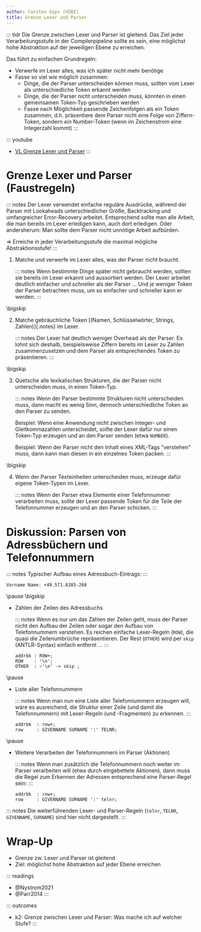 ```yaml
---
author: Carsten Gips (HSBI)
title: Grenze Lexer und Parser
---
```


::: tldr
Die Grenze zwischen Lexer und Parser ist gleitend. Das Ziel jeder Verarbeitungsstufe in der Compilerpipeline sollte es
sein, eine möglichst hohe Abstraktion auf der jeweiligen Ebene zu erreichen.

Das führt zu einfachen Grundregeln:

-   Verwerfe im Lexer alles, was ich später nicht mehr benötige
-   Fasse so viel wie möglich zusammen:
    -   Dinge, die der Parser unterscheiden können muss, sollten vom Lexer als unterschiedliche Token erkannt werden
    -   Dinge, die der Parser nicht unterscheiden muss, könnten in einen gemeinsamen Token-Typ geschrieben werden
    -   Fasse nach Möglichkeit passende Zeichenfolgen als ein Token zusammen, d.h. präsentiere dem Parser nicht eine
        Folge von Ziffern-Token, sondern *ein* Number-Token (wenn im Zeichenstrom eine Integerzahl kommt)
:::

::: youtube
-   [VL Grenze Lexer und Parser](https://youtu.be/)
:::

# Grenze Lexer und Parser (Faustregeln)

::: notes
Der Lexer verwendet einfache reguläre Ausdrücke, während der Parser mit Lookaheads unterschiedlicher Größe, Backtracking
und umfangreicher Error-Recovery arbeitet. Entsprechend sollte man alle Arbeit, die man bereits im Lexer erledigen kann,
auch dort erledigen. Oder andersherum: Man sollte dem Parser nicht unnötige Arbeit aufbürden.

=\> Erreiche in jeder Verarbeitungsstufe die maximal mögliche Abstraktionsstufe!
:::

1.  Matche und verwerfe im Lexer alles, was der Parser nicht braucht.

    ::: notes
    Wenn bestimmte Dinge später nicht gebraucht werden, sollten sie bereits im Lexer erkannt und aussortiert werden. Der
    Lexer arbeitet deutlich einfacher und schneller als der Parser ... Und je weniger Token der Parser betrachten muss,
    um so einfacher und schneller kann er werden.
    :::

\bigskip

2.  Matche gebräuchliche Token [(Namen, Schlüsselwörter, Strings, Zahlen)]{.notes} im Lexer.

    ::: notes
    Der Lexer hat deutlich weniger Overhead als der Parser. Es lohnt sich deshalb, beispielsweise Ziffern bereits im
    Lexer zu Zahlen zusammenzusetzen und dem Parser als entsprechendes Token zu präsentieren.
    :::

\bigskip

3.  Quetsche alle lexikalischen Strukturen, die der Parser nicht unterscheiden muss, in einen Token-Typ.

    ::: notes
    Wenn der Parser bestimmte Strukturen nicht unterscheiden muss, dann macht es wenig Sinn, dennoch unterschiedliche
    Token an den Parser zu senden.

    Beispiel: Wenn eine Anwendung nicht zwischen Integer- und Gleitkommazahlen unterscheidet, sollte der Lexer dafür nur
    einen Token-Typ erzeugen und an den Parser senden (etwa `NUMBER`).

    Beispiel: Wenn der Parser nicht den Inhalt eines XML-Tags "verstehen" muss, dann kann man diesen in ein einzelnes
    Token packen.
    :::

\bigskip

4.  Wenn der Parser Texteinheiten unterscheiden muss, erzeuge dafür eigene Token-Typen im Lexer.

    ::: notes
    Wenn der Parser etwa Elemente einer Telefonnummer verarbeiten muss, sollte der Lexer passende Token für die Teile
    der Telefonnummer erzeugen und an den Parser schicken.
    :::

# Diskussion: Parsen von Adressbüchern und Telefonnummern

::: notes
Typischer Aufbau eines Adressbuch-Eintrags:
:::

``` {size="footnotesize"}
Vorname Name: +49.571.8385-268
```

\pause
\bigskip

-   Zählen der Zeilen des Adressbuchs

    ::: notes
    Wenn es nur um das Zählen der Zeilen geht, muss der Parser nicht den Aufbau der Zeilen oder sogar den Aufbau von
    Telefonnummern verstehen. Es reichen einfache Lexer-Regeln (`ROW`), die quasi die Zeilenumbrüche repräsentieren. Der
    Rest (`OTHER`) wird per `skip` (ANTLR-Syntax) einfach entfernt ...
    :::

    ``` {.antlr size="scriptsize"}
    addrbk : ROW+;
    ROW    : '\n';
    OTHER  : ~'\n' -> skip ;
    ```

\pause

-   Liste aller Telefonnummern

    ::: notes
    Wenn man nun eine Liste aller Telefonnummern erzeugen will, wäre es ausreichend, die Struktur einer Zeile (und damit
    die Telefonnummern) mit Lexer-Regeln (und -Fragmenten) zu erkennen.
    :::

    ``` {.antlr size="scriptsize"}
    addrbk  : row+;
    row     : GIVENNAME SURNAME ':' TELNR;
    ```

\pause

-   Weitere Verarbeiten der Telefonnummern im Parser (Aktionen)

    ::: notes
    Wenn man zusätzlich die Telefonnummern noch weiter im Parser verarbeiten will (etwa durch eingebettete Aktionen),
    dann muss die Regel zum Erkennen der Adressen entsprechend eine Parser-Regel sein:
    :::

    ``` {.antlr size="scriptsize"}
    addrbk  : row+;
    row     : GIVENNAME SURNAME ':' telnr;
    ```

::: notes
Die weiterführenden Lexer- und Parser-Regeln (`telnr`, `TELNR`, `GIVENNAME`, `SURNAME`) sind hier nicht dargestellt.
:::

# Wrap-Up

-   Grenze zw. Lexer und Parser ist gleitend
-   Ziel: möglichst hohe Abstraktion auf jeder Ebene erreichen

::: readings
-   @Nystrom2021
-   @Parr2014
:::

::: outcomes
-   k2: Grenze zwischen Lexer und Parser: Was mache ich auf welcher Stufe?
:::
